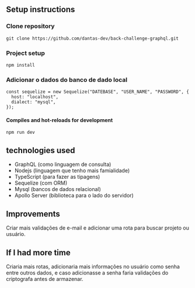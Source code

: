 ## Setup instructions

### Clone repository
```
git clone https://github.com/dantas-dev/back-challenge-graphql.git
```

### Project setup

```
npm install
```

### Adicionar o dados do banco de dado local
```
const sequelize = new Sequelize("DATEBASE", "USER_NAME", "PASSWORD", {
  host: "localhost",
  dialect: "mysql",
});

```

#### Compiles and hot-reloads for development

```
npm run dev
```

 ## technologies used

- GraphQL (como linguagem de consulta)
- Nodejs (linguagem que tenho mais famialidade)
- TypeScript (para fazer as tipagens)
- Sequelize (com ORM)
- Mysql (bancos de dados relacional)
- Apollo Server (biblioteca para o lado do servidor)

## Improvements
Criar mais validações de e-mail e adicionar uma rota para buscar projeto ou usuário.

## If I had more time
Criaria mais rotas, adicionaria mais informações no usuário como senha entre outros dados, e caso adicionasse a senha faria validações do criptografa antes de armazenar.

